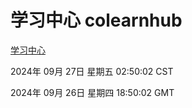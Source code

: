 # 学习中心 colearnhub
[学习中心](http://219.139.198.207:56308/colearnhub/)

2024年 09月 27日 星期五 02:50:02 CST

2024年 09月 26日 星期四 18:50:02 GMT
